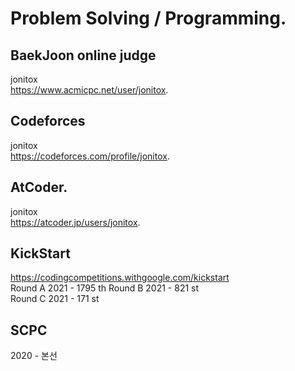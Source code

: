 # Problem Solving / Programming.    



## BaekJoon online judge    
jonitox    
https://www.acmicpc.net/user/jonitox.  

## Codeforces      
jonitox      
https://codeforces.com/profile/jonitox.   

## AtCoder.  
jonitox    
https://atcoder.jp/users/jonitox.   

## KickStart   
https://codingcompetitions.withgoogle.com/kickstart     
Round A 2021 - 1795 th 
Round B 2021 - 821 st   
Round C 2021 - 171 st   

## SCPC      
2020 - 본선     
